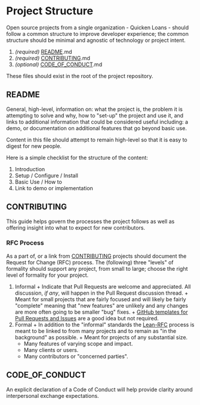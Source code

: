 # Project Structure
[Project Structure]: #project-structure

Open source projects from a single organization - Quicken Loans - should follow
a common structure to improve developer experience; the common structure should
be minimal and agnostic of technology or project intent.

  1. *(required)* [README].md
  2. *(required)* [CONTRIBUTING].md
  3. *(optional)* [CODE_OF_CONDUCT].md

These files should exist in the root of the project repository.


## README
[README]: #readme

General, high-level, information on: what the project is, the problem it is
attempting to solve and why, how to "set-up" the project and use it, and links
to additional information that could be considered useful including: a demo, or
documentation on additional features that go beyond basic use.

Content in this file should attempt to remain high-level so that it is easy to
digest for new people.

Here is a simple checklist for the structure of the content:

  1. Introduction
  2. Setup / Configure / Install
  3. Basic Use / How to
  4. Link to demo or implementation


## CONTRIBUTING
[CONTRIBUTING]: #contributing

This guide helps govern the processes the project follows as well as offering
insight into what to expect for new contributors.

### RFC Process
[RFC Process]: #rfc-process

As a part of, or a link from [CONTRIBUTING] projects should document the
Request for Change (RFC) process. The (following) three "levels" of
formality should support any project, from small to large; choose the right
level of formality for your project.

  1. Informal
    + Indicate that Pull Requests are welcome and appreciated. All discussion,
      *if any*, will happen in the Pull Request discussion thread.
    + Meant for small projects that are fairly focused and will likely be
      fairly "complete" meaning that "new features" are unlikely and any
      changes are more often going to be smaller "bug" fixes.
    + [GitHub templates for Pull Requests and Issues][GitHub templates] are a
      good idea but not required.
  2. Formal
    + In addition to the "informal" standards the [Lean-RFC] process is meant
      to be linked to from many projects and to remain as "in the background"
      as possible.
    + Meant for projects of any substantial size.
      * Many features of varying scope and impact.
      * Many clients or users.
      * Many contributors or "concerned parties".


## CODE_OF_CONDUCT
[CODE_OF_CONDUCT]: #code-of-conduct

An explicit declaration of a Code of Conduct will help provide clarity around
interpersonal exchange expectations.


[Lean-RFC]: https://github.com/kalisjoshua/lean-rfc
[GitHub templates]: https://github.com/blog/2111-issue-and-pull-request-templates
